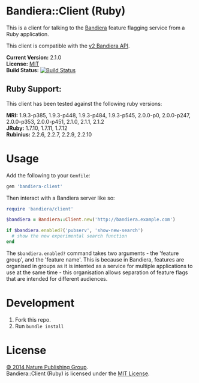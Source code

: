 # Bandiera::Client (Ruby)

This is a client for talking to the [Bandiera][bandiera] feature flagging
service from a Ruby application.

This client is compatible with the [v2 Bandiera API][bandiera-api].

**Current Version:** 2.1.0  
**License:** [MIT][mit]  
**Build Status:** [![Build Status][travis-img]][travis]

## Ruby Support:

This client has been tested against the following ruby versions:

**MRI:** 1.9.3-p385, 1.9.3-p448, 1.9.3-p484, 1.9.3-p545, 2.0.0-p0, 2.0.0-p247,
2.0.0-p353, 2.0.0-p451, 2.1.0, 2.1.1, 2.1.2  
**JRuby:** 1.7.10, 1.7.11, 1.7.12  
**Rubinius:** 2.2.6, 2.2.7, 2.2.9, 2.2.10

# Usage

Add the following to your `Gemfile`:

```ruby
gem 'bandiera-client'
```

Then interact with a Bandiera server like so:

```ruby
require 'bandiera/client'

$bandiera = Bandiera::Client.new('http://bandiera.example.com')

if $bandiera.enabled?('pubserv', 'show-new-search')
  # show the new experimental search function
end
```

The `$bandiera.enabled?` command takes two arguments - the 'feature group',
and the 'feature name'.  This is because in Bandiera, features are organised
in groups as it is intented as a service for multiple applications to use at
the same time - this organisation allows separation of feature flags that are
intended for different audiences.

# Development

1. Fork this repo.
2. Run `bundle install`

# License

[&copy; 2014 Nature Publishing Group](LICENSE.txt).  
Bandiera::Client (Ruby) is licensed under the [MIT License][mit].


[mit]: http://opensource.org/licenses/mit-license.php
[bandiera]: https://github.com/nature/bandiera
[bandiera-api]: https://github.com/nature/bandiera/wiki/API-Documentation
[travis]: https://travis-ci.org/nature/bandiera-client-ruby
[travis-img]: https://travis-ci.org/nature/bandiera-client-ruby.svg?branch=master
